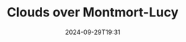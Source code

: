 ---
title: "Clouds over Montmort-Lucy"
date: 2024-09-29T19:31
thumb: "photos/clouds-over-montmort-lucy_thumb.jpg"
image: "photos/clouds-over-montmort-lucy.jpg"
maplink: "https://www.openstreetmap.org/?mlat=48.9261083&mlon=3.83940&zoom=17&layers=M"
locationname: "Montmort-Lucy, Grand Est, France"

tags:
    - france
    - airplane
---
